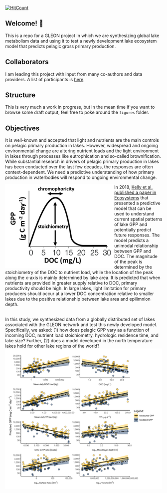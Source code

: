 <!-- badges: start -->
[![HitCount](http://hits.dwyl.com/bellaoleksy/GLEON-Kelly-test.svg?style=flat)](http://hits.dwyl.com/bellaoleksy/GLEON-Kelly-test)
<!-- badges: end -->

## Welcome! :wave: 
This is a repo for a GLEON project in which we are synthesizing global lake metabolism data and using it to test a newly development lake ecosystem model that predicts pelagic gross primary production.

## Collaborators
I am leading this project with input from many co-authors and data providers. A list of participants is [here](https://docs.google.com/spreadsheets/d/14FQnQPgZ-pgy7uB7kFIcMt7frfEgLC2RvRmYzuu9jlE/edit?usp=sharing).

## Structure
This is very much a work in progress, but in the mean time if you want to browse some draft output, feel free to poke around the `figures` folder.

## Objectives

It is well-known and accepted that light and nutrients are the main controls on pelagic primary production in lakes. However, widespread and ongoing environmental change are altering nutrient loads and the light environment in lakes through processes like eutrophication and so-called brownification. While substantial research in drivers of pelagic primary production in lakes has been conducted over the last few decades, the responses are often context-dependent. We need a predictive understanding of how primary production in waterbodies will respond to ongoing environmental change.

<img src="figures/conceptual.png" align="left" width="350px"/>
<p align="left">In 2018, <a href="https://doi.org/10.1007/s10021-018-0226-4">Kelly et al. published a paper in Ecosystems</a> that presented a predictive model that can be used to understand current spatial patterns of lake GPP and potentially predict future responses. The model predicts a unimodal relationship between GPP and DOC. The magnitude of the peak is determined by the stoichiometry of the DOC to nutrient load, while the location of the peak along the x-axis is mainly determined by lake area. It is predicted that when nutrients are provided in greater supply relative to DOC, primary productivity should be high. In large lakes, light limitation for primary producers should occur at a lower DOC concentration relative to smaller lakes due to the positive relationship between lake area and epilimnion depth.</p>
<br clear="left"/>
In this study, we synthesized data from a globally distributed set of lakes associated with the GLEON network and test this newly developed model. Specifically, we asked: (1) how does pelagic GPP vary as a function of incoming DOC, nutrient load stoichiometry, hydrologic residence time, and lake size? Further, (2) does a model developed in the north temperature lakes hold for other lake regions of the world?
<br>
<img src="figures/draft MS figs/correlationsWithGPP.png" class="center" width="700px"/>
